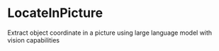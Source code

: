 # LocateInPicture
Extract object coordinate in a picture using large language model with vision capabilities
